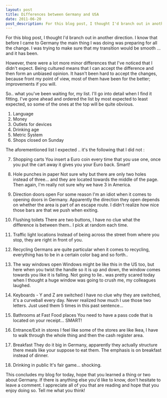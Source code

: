 ```yaml
---
layout: post
title: Differences between Germany and USA
date: 2011-06-20
post_description: For this blog post, I thought I'd branch out in another direction. I know that before I came to Germany the main thing I was doing was preparing for all the change. I was trying to make sure that my transition would be smooth ... and it has been.
---
```

For this blog post, I thought I'd branch out in another direction. I know that before I came to Germany the main thing I was doing was preparing for all the change. I was trying to make sure that my transition would be smooth ... and it has been.

However, there were a lot more minor differences that I've noticed that I didn't expect. Being cultured means that I can accept the difference and then form an unbiased opinion. It hasn't been hard to accept the changes, because front my point of view, most of them have been for the better; improvements if you will.

So.. what you've been waiting for, my list. I'll go into detail when I find it fitting. I've gone ahead and ordered the list by most expected to least expected, so some of the ones at the top will be quite obvious.

1. Language
2. Money
3. Outlets for devices
4. Drinking age
5. Metric System
6. Shops closed on Sunday

The aforementioned list I expected .. it's the following that I did not :

7. Shopping carts
You insert a Euro coin every time that you use one, once you put the cart away it gives you your Euro back. Smart!

8. Hole punches in paper
Not sure why but there are only two holes instead of three... and they are located towards the middle of the page. Then again, I'm really not sure why we have 3 in America.

9. Direction doors open
For some reason I'm an idiot when it comes to opening doors in Germany. Apparently the direction they open depends on whether the area is part of an escape route. I didn't realize how nice those bars are that we push when exiting.

10. Flushing toilets
There are two buttons, I have no clue what the difference is between them.. I pick at random each time.

11. Traffic light locations
Instead of being across the street from where you stop, they are right in front of you.

12. Recycling
Germans are quite particular when it comes to recycling, everything has to be in a certain color bag and so forth..

13. The way windows open
Windows might be like this in the US too, but here when you twist the handle so it is up and down, the window comes towards you like it is falling. Not going to lie.. was pretty scared today when I thought a huge window was going to crush me, my colleagues laughed.

14. Keyboards - Y and Z are switched
I have no clue why they are switched, it's a curveball every day. Never realized how much I use those two letters. Just used them 5 times in this past sentence...

15. Bathrooms at Fast Food places
You need to have a pass code that is located on your receipt... SMART!

16. Entrance/Exit in stores
I feel like some of the stores are like Ikea, I have to walk through the whole thing and then the cash register area.

17. Breakfast
They do it big in Germany, apparently they actually structure there meals like your suppose to eat them. The emphasis is on breakfast instead of dinner.

18. Drinking in public
It's fair game... shocking.



This concludes my blog for today, hope that you learned a thing or two about Germany. If there is anything else you'd like to know, don't hesitate to leave a comment. I appreciate all of you that are reading and hope that you enjoy doing so. Tell me what you think!
